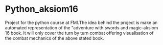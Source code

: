 # Python_aksiom16
Project for the python course at FMI.The idea behind the project is make an automated representation of the "adventure with swords and magic-aksiom 16 book. It will only cover the turn by turn combat offering visualisation of the combat mechanics of the above stated book.

